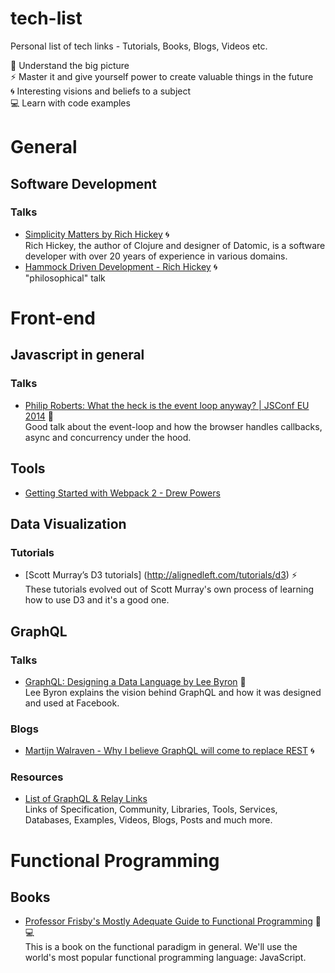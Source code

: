 # tech-list
Personal list of tech links - Tutorials, Books, Blogs, Videos etc.

:foggy: Understand the big picture  
:zap:	Master it and give yourself power to create valuable things in the future  
:cyclone:	Interesting visions and beliefs to a subject  
:computer: Learn with code examples

# General

## Software Development

### Talks
- [Simplicity Matters by Rich Hickey](https://www.youtube.com/watch?v=rI8tNMsozo0) :cyclone:  
Rich Hickey, the author of Clojure and designer of Datomic, is a software developer with over 20 years of experience in various domains.
- [Hammock Driven Development - Rich Hickey](https://www.youtube.com/watch?v=f84n5oFoZBc) :cyclone:  
"philosophical" talk

# Front-end

## Javascript in general

### Talks

- [Philip Roberts: What the heck is the event loop anyway? | JSConf EU 2014](https://youtu.be/8aGhZQkoFbQ) :foggy:  
Good talk about the event-loop and how the browser handles callbacks, async and concurrency under the hood.

## Tools

- [Getting Started with Webpack 2 - Drew Powers](https://blog.madewithenvy.com/getting-started-with-webpack-2-ed2b86c68783#.wbkp6z130)

## Data Visualization

### Tutorials

- [Scott Murray’s D3 tutorials] (http://alignedleft.com/tutorials/d3) :zap:  
These tutorials evolved out of Scott Murray's own process of learning how to use D3 and it's a good one.


## GraphQL

### Talks

- [GraphQL: Designing a Data Language by Lee Byron](https://youtu.be/Oh5oC98ztvI) :foggy:  
Lee Byron explains the vision behind GraphQL and how it was designed and used at Facebook.

### Blogs

- [Martijn Walraven - Why I believe GraphQL will come to replace REST](https://dev.to//reactiveconf/why-i-believe-graphql-will-come-to-replace-rest) :cyclone:

### Resources

- [List of GraphQL & Relay Links](https://github.com/chentsulin/awesome-graphql)  
Links of Specification, Community, Libraries, Tools, Services, Databases, Examples, Videos, Blogs, Posts and much more.

# Functional Programming

## Books

- [Professor Frisby's Mostly Adequate Guide to Functional Programming](https://www.gitbook.com/book/drboolean/mostly-adequate-guide/details) :foggy: :computer:  
This is a book on the functional paradigm in general. We'll use the world's most popular functional programming language: JavaScript.
